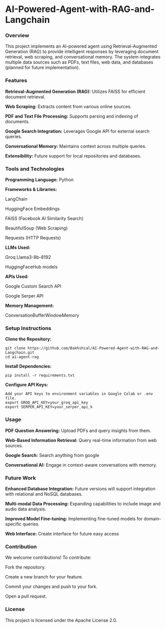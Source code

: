 # AI-Powered-Agent-with-RAG-and-Langchain

### Overview

This project implements an AI-powered agent using Retrieval-Augmented Generation (RAG) to provide intelligent responses by leveraging document retrieval, web scraping, and conversational memory. The system integrates multiple data sources such as PDFs, text files, web data, and databases (planned for future implementation).

### Features

**Retrieval-Augmented Generation (RAG):** Utilizes FAISS for efficient document retrieval.

**Web Scraping:** Extracts content from various online sources.

**PDF and Text File Processing:** Supports parsing and indexing of documents.

**Google Search Integration:** Leverages Google API for external search queries.

**Conversational Memory:** Maintains context across multiple queries.

**Extensibility:** Future support for local repositories and databases.

### Tools and Technologies

**Programming Language:** Python

**Frameworks & Libraries:**

LangChain

HuggingFace Embeddings

FAISS (Facebook AI Similarity Search)

BeautifulSoup (Web Scraping)

Requests (HTTP Requests)

**LLMs Used:**

Groq Llama3-8b-8192

HuggingFaceHub models

**APIs Used:**

Google Custom Search API

Google Serper API

**Memory Management:**

ConversationBufferWindowMemory


### Setup Instructions

**Clone the Repository:**

    git clone https://github.com/Bakhshial/AI-Powered-Agent-with-RAG-and-Langchain.git
    cd ai-agent-rag

**Install Dependencies:**

    pip install -r requirements.txt

**Configure API Keys:**

    Add your API keys to environment variables in Google Colab or .env file.
    export GROQ_API_KEY=your_groq_api_key
    export SERPER_API_KEY=your_serper_api_k

### Usage

**PDF Question Answering:**
Upload PDFs and query insights from them.

**Web-Based Information Retrieval:**
Query real-time information from web sources.

**Google Search:** Search anything from google

**Conversational AI:**
Engage in context-aware conversations with memory.

### Future Work

**Enhanced Database Integration:**
Future versions will support integration with relational and NoSQL databases.

**Multi-modal Data Processing:**
Expanding capabilities to include image and audio data analysis.

**Improved Model Fine-tuning:**
Implementing fine-tuned models for domain-specific queries.

**Web Interface:** Create interface for future easy access

### Contribution

We welcome contributions! To contribute:

Fork the repository.

Create a new branch for your feature.

Commit your changes and push to your fork.

Open a pull request.

### License

This project is licensed under the Apache License 2.0.

